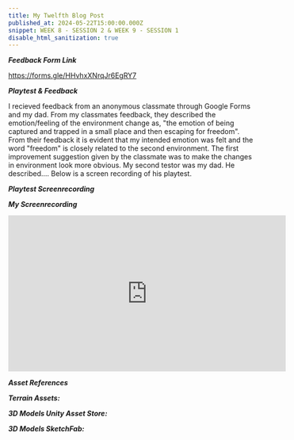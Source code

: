 ```yaml
---
title: My Twelfth Blog Post
published_at: 2024-05-22T15:00:00.000Z
snippet: WEEK 8 - SESSION 2 & WEEK 9 - SESSION 1
disable_html_sanitization: true
---
```


_**Feedback Form Link**_

https://forms.gle/HHvhxXNrqJr6EgRY7 

_**Playtest & Feedback**_

I recieved feedback from an anonymous classmate through Google Forms and my dad. From my classmates feedback, they described the emotion/feeling of the environment change as, "the emotion of being captured and trapped in a small place and then escaping for freedom". From their feedback it is evident that my intended emotion was felt and the word "freedom" is closely related to the second environment. The first improvement suggestion given by the classmate was to make the changes in environment look more obvious. My second testor was my dad. He described.... Below is a screen recording of his playtest.

_**Playtest Screenrecording**_

_**My Screenrecording**_

<iframe width="560" height="315" src="https://www.youtube.com/embed/qyhbUdwy32Q?si=uYU9_d5fuGaBnlNf" title="YouTube video player" frameborder="0" allow="accelerometer; autoplay; clipboard-write; encrypted-media; gyroscope; picture-in-picture; web-share" referrerpolicy="strict-origin-when-cross-origin" allowfullscreen></iframe>

_**Asset References**_

_**Terrain Assets:**_


_**3D Models Unity Asset Store:**_

_**3D Models SketchFab:**_


<!-- 1. Ask a friend, family member, classmate or someone else to playtest your work. Give them a set amount of time to explore your environment, and don't give them any instructions about where to go or what to do.  
2. Using a screen recording method of your choice, create a screen recording of their testing of your work. Use this recording to improve your design by looking for elements that may be confusing, overlooked, or otherwise in need of adjustment.
3. Post this recording to your blog, and write a post detailing the testing session, including who your tester was, what the results of the session were, and how the results will inform the design of your project moving forward. 
 -->





<!-- # This is h1

## This is h2

_underline_

**bold** -->
